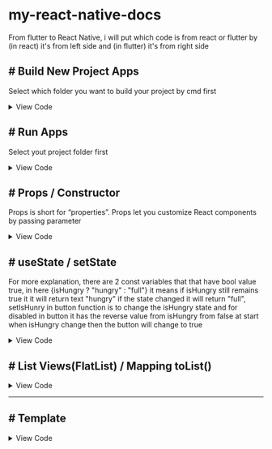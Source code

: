 # my-react-native-docs
  From flutter to React Native, i will put which code is from react or flutter by (in react) it's from left side and (in flutter) it's from right side

 ## # Build New Project Apps
Select which folder you want to build your project by cmd first
  
<details>
 <summary> View Code </summary>

 
```
npx react-native init ProjectName
```
  
</details>
  
  
 ## # Run Apps
Select yout project folder first
  
<details>
 <summary> View Code </summary>

 
```
npx react-native run-android
```
</details>
 
 ## # Props  / Constructor 
Props is short for “properties”. Props let you customize React components by passing parameter

<details>
 <summary> View Code </summary>

```
import React from 'react';
import { Text, View, Image } from 'react-native';
  
  const Cat = (props) => {
  return (
    <View>
      <Text>Hello, I am {props.name}!</Text>
    </View>
  );
}

const Cafe = () => {
  return (
    <View>
      <Cat name="Maru" />
      <Cat name="Jellylorum" />
      <Cat name="Spot" />
    </View>
  );
}

```
</details>
 
 
  ## # useState / setState
  
  For more explanation, there are 2 const variables that that have bool value true, in here {isHungry ? "hungry" : "full"} it means if isHungry still remains true it it will return text "hungry" if the state changed it will return "full", setIsHunry in button function is to change the isHungry state and for disabled in button it has the reverse value from isHungry from false at start when isHungry change then the button will change to true

<details>
 <summary> View Code </summary>

```
import React, { useState } from "react";
import { Button, Text, View } from "react-native";

  
const Cat = (props) => {
  const [isHungry, setIsHungry] = useState(true);

  return (
    <View>
      <Text>
        I am {props.name}, and I am {isHungry ? "hungry" : "full"}!
      </Text>
      <Button
        onPress={() => {
          setIsHungry(false);
        }}
        disabled={!isHungry}
        title={isHungry ? "Pour me some milk, please!" : "Thank you!"}
      />
    </View>
  );
}

const Cafe = () => {
  return (
    <>
      <Cat name="Munkustrap" />
      <Cat name="Spot" />
    </>
  );
}
      
```
 
</details>

 
## # List Views(FlatList) / Mapping toList()

<details>
 <summary> View Code </summary>

- React Native [List Views](https://reactnative.dev/docs/using-a-listview) 
 
</details>
  

 
 ---
 
 
 
 
  ## # Template

<details>
 <summary> View Code </summary>

 
```

```
 
</details>

